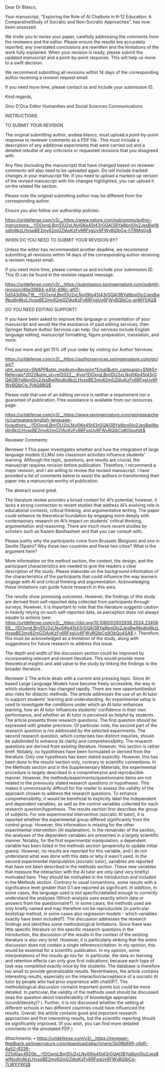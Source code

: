 Dear Dr Blasco,

Your manuscript, "Exploring the Role of AI Chatbots in K-12 Education: A ComparativeStudy of Socratic and Non-Socratic Approaches", has now been assessed.

We invite you to revise your paper, carefully addressing the comments from the reviewers and the editor.  Please ensure the results are accurately reported, any overstated conclusions are rewritten and the limitations of the work fully explained. When your revision is ready, please submit the updated manuscript and a point-by-point response. This will help us move to a swift decision.

We recommend submitting all revisions within 14 days of the corresponding author receiving a revision request email. 

If you need more time, please contact us and include your submission ID.

Kind regards,

Gino D'Oca
Editor
Humanities and Social Sciences Communications

INSTRUCTIONS

TO SUBMIT YOUR REVISION 

The original submitting author, andrea blasco, must upload a point-by-point response to reviewer comments as a PDF file.  This must include a description of any additional experiments that were carried out and a detailed rebuttal of any criticisms or requested revisions that you disagreed with. 

Any files (including the manuscript) that have changed based on reviewer comments will also need to be uploaded again. Do not include tracked changes in your manuscript file. If you need to upload a marked-up version of the revised manuscript with the changes highlighted, you can upload it on the related file section.

Please note the original submitting author may be different from the corresponding author.  

Ensure you also follow our authorship policies:

https://urldefense.com/v3/__https://www.nature.com/palcomms/author-instructions__;!!DOxrgLBm!DU2xLNvI0Ke45t43rGQAI3BYa8bni0Io2JesBwINodtn8kzLHvspBE2my62mGZlAoKzFv6RFxgUv6FWyBQIbCg-hTBMgGg$

WHEN DO YOU NEED TO SUBMIT YOUR REVISION BY?

Unless the editor has recommended another deadline, we recommend submitting all revisions within 14 days of the corresponding author receiving a revision request email.

If you need more time, please contact us and include your submission ID. This ID can be found in the revision request message.

https://urldefense.com/v3/__https://submission.springernature.com/submit-revision/46e39684-e41d-496c-af01-5d543df4e716__;!!DOxrgLBm!DU2xLNvI0Ke45t43rGQAI3BYa8bni0Io2JesBwINodtn8kzLHvspBE2my62mGZlAoKzFv6RFxgUv6FWyBQIbCg-gnMY0AQ$

DO YOU NEED EDITING SUPPORT?

If you have been asked to improve the language or presentation of your manuscript and would like the assistance of paid editing services, then Springer Nature Author Services can help. Our services include English language editing, manuscript formatting, figure preparation, translation, and more.

Find out more and get 15% off your order by visiting our Author Services:

https://urldefense.com/v3/__https://authorservices.springernature.com/go/sn/?utm_source=SNAPP&utm_medium=Revision*Email&utm_campaign=SNAS*Referrals*2022&utm_id=ref2022__;Kysr!!DOxrgLBm!DU2xLNvI0Ke45t43rGQAI3BYa8bni0Io2JesBwINodtn8kzLHvspBE2my62mGZlAoKzFv6RFxgUv6FWyBQIbCg_PjAQ8BQ$

Please note that use of an editing service is neither a requirement nor a guarantee of publication. Free assistance is available from our resources page:

https://urldefense.com/v3/__https://www.springernature.com/gp/researchers/campaigns/english-language-forauthors__;!!DOxrgLBm!DU2xLNvI0Ke45t43rGQAI3BYa8bni0Io2JesBwINodtn8kzLHvspBE2my62mGZlAoKzFv6RFxgUv6FWyBQIbCg8OlguhlA$

Reviewer Comments:

Reviewer 1
This paper investigates whether and how the integration of large language models (LLMs) into classroom activities influence students’ learning. Although the topic, questions, and results are crucial, the manuscript requires revision before publication. Therefore, I recommend a major revision, and I am willing to review the revised manuscript. I have provided a list of comments below to assist the authors in transforming their paper into a manuscript worthy of publication.

The abstract sound great.

The literature review provides a broad context for AI’s potential; however, it lacks a strong connection to recent studies that address AI’s evolving role in educational contexts, critical thinking, and argumentative writing. The paper could enhance its theoretical foundation by engaging more deeply with contemporary research on AI’s impact on students' critical thinking, argumentation and reasoning. There are much more recent studies by scholars such as Kazem Banihashem and that you can consult with.

Please justify why the participants come from Brussels (Belgium) and one in Seville (Spain)? Why these two countries and these two cities? What is the argument here?

More information on the method section, the context, the design, and the participant characteristics are needed to give the readers a clear description of the study. Please elaborate on the background information of the characteristics of the participants that could influence the way learners engage with AI and critical thinking and argumentation. Acknowledging these limitations can guide future research in this area.

The results show promising outcomes. However, the findings of this study are derived from self-reported data collected from participants through surveys. However, it is important to note that the literature suggests caution in heavily relying on such self-reported data, as perception does not always equate to actions (see: https://urldefense.com/v3/__https://doi.org/10.1080/02602938.2024.2345669__;!!DOxrgLBm!DU2xLNvI0Ke45t43rGQAI3BYa8bni0Io2JesBwINodtn8kzLHvspBE2my62mGZlAoKzFv6RFxgUv6FWyBQIbCg9ObQu4SA$ ). Therefore, this must be acknowledged as a limitation of the study, along with suggestions for future research to address this issue.

The depth and width of the discussion section could be improved by incorporating relevant and recent literature. This would provide more theoretical insights and add value to the study by linking the findings to the broader literature.


Reviewer 2
The article deals with a current and pressing topic. Since AI-based Large Language Models have become freely accessible, the way in which students learn has changed rapidly. There are new opportunitiesbut also risks for didactic methods. The article addresses the use of an AI tutor to support students' learning and understanding. An experimental setup is used to investigate the conditions under which an AI tutor enhances learning, how an AI tutor influences students' confidence in their own performance, and whether an AI tutor is perceived as helpful by students.
The article presents three research questions. The first question should be expressed with greater precision. Of particular note, the second part of the research question is not addressed by the selected experiments. The second research question, which comprises two distinct inquiries, should be subdivided to enhance its clarity and comprehensibility. The research questions are derived from existing literature. However, this section is rather brief. Notably, no hypotheses have been formulated or derived from the literature. Only one hypothesis has been stated explicitly. However, this has been done in the results section only, contrary to scientific conventions.
In the Methods section and in the Supplementary Materials, the experimental procedure is largely described in a comprehensive and reproducible manner. However, the methods/experiments/questionnaire items are not related to the previously stated research questions or hypotheses. This makes it unnecessarily difficult for the reader to assess the validity of the approach chosen to address the research questions. To enhance comprehensibility, it would be beneficial to explicitly label the independent and dependent variables, as well as the control variables collected for each research question/hypothesis.
The results section first describes the group of subjects. For one experimental intervention (socratic AI tutor), it is reported whether the experimental group differed significantly from the control group. However, this information is missing for the other experimental intervention (AI explanation). In the remainder of the section, the analyses of the dependent variables are presented in a largely scientific manner. Notably, for the first experimental manipulation, a dependent variable has been listed in the methods section (propensity to update initial guess). However, no results are reported for this variable, and I do not understand what was done with this data or why it wasn't used. In the second experimental manipulation (socratic tutor), variables are reported that have not been described in the methods section. These new variables that measure the interaction with the AI tutor are only (and very briefly) motivated here. They should be motivated in the Introduction and included in the Methods section.
Contrary to usual conventions, some results with a significance level greater than 0.1 are reported as significant. In addition, in some cases, the language used is not specific/detailed enough to correctly understand the analyses (Which analysis uses exactly which data or answers from the questionnaire?). In some cases, the methods used are only briefly named and may therefore not be reproducible (in particular bootstrap method, in some cases also regression models - which variables exactly have been included?).
The discussion addresses the research findings and identifies some methodological limitations. Since there was little specific literature on the specific research questions in the Introduction, the discussion of the results in the context of the existing literature is also very brief. However, it is particularly striking that the entire discussion does not contain a single reference/citation. In my opinion, this would be essential for a scientific publication.
In my opinion, some interpretations of the results go too far. In particular, the data on learning and retention effects can only give first indications, because each type of task was completed exactly once by the students. The database is therefore too small to provide generalizable results. Nevertheless, the article contains interesting results, especially on the interaction/acceptance of a socratic AI tutor by people who had prior experience with chatGPT.
The methodological discussion contains important points but could be more detailed. In particular, the validity of the methods used should be discussed (was the question about transferability of knowledge appropriate (sound/density)? ). Further, it is not discussed whether the setting at different schools in two different countries could have influenced the results.
Overall, the article contains good and important research approaches and first interesting results, but the scientific reporting should be significantly improved.
(If you wish, you can find more detailed comments in the annotated PDF.)

Attachments:
• https://urldefense.com/v3/__https://reviewer-feedback.springernature.com/download/attachment/2b09b699-c6d5-4a52-8338-225d0ac4920b__;!!DOxrgLBm!DU2xLNvI0Ke45t43rGQAI3BYa8bni0Io2JesBwINodtn8kzLHvspBE2my62mGZlAoKzFv6RFxgUv6FWyBQIbCg-7LWXYWQ$

